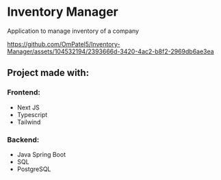 # Inventory Manager
Application to manage inventory of a company 

https://github.com/OmPatel5/Inventory-Manager/assets/104532194/2393666d-3420-4ac2-b8f2-2969db6ae3ea

## Project made with: 

### Frontend: 
- Next JS
- Typescript
- Tailwind

### Backend: 
- Java Spring Boot
- SQL
- PostgreSQL


